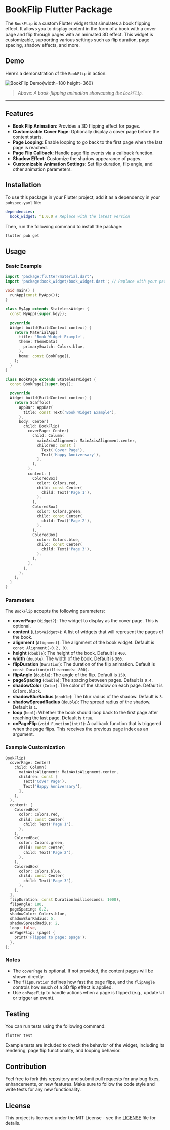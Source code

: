 # BookFlip Flutter Package

The `BookFlip` is a custom Flutter widget that simulates a book flipping effect. It allows you to display content in the form of a book with a cover page and flip through pages with an animated 3D effect. This widget is customizable, supporting various settings such as flip duration, page spacing, shadow effects, and more.

## Demo

Here’s a demonstration of the `BookFlip` in action:

![BookFlip Demo](assets/demo.gif){width=180 height=360}

> _Above: A book-flipping animation showcasing the `BookFlip`._

---

## Features

- **Book Flip Animation**: Provides a 3D flipping effect for pages.
- **Customizable Cover Page**: Optionally display a cover page before the content starts.
- **Page Looping**: Enable looping to go back to the first page when the last page is reached.
- **Page Flip Callback**: Handle page flip events via a callback function.
- **Shadow Effect**: Customize the shadow appearance of pages.
- **Customizable Animation Settings**: Set flip duration, flip angle, and other animation parameters.

## Installation

To use this package in your Flutter project, add it as a dependency in your `pubspec.yaml` file:

```yaml
dependencies:
  book_widget: ^1.0.0 # Replace with the latest version
```

Then, run the following command to install the package:

```bash
flutter pub get
```

## Usage

### Basic Example

```dart
import 'package:flutter/material.dart';
import 'package:book_widget/book_widget.dart'; // Replace with your package import

void main() {
  runApp(const MyApp());
}

class MyApp extends StatelessWidget {
  const MyApp({super.key});

  @override
  Widget build(BuildContext context) {
    return MaterialApp(
      title: 'Book Widget Example',
      theme: ThemeData(
        primarySwatch: Colors.blue,
      ),
      home: const BookPage(),
    );
  }
}

class BookPage extends StatelessWidget {
  const BookPage({super.key});

  @override
  Widget build(BuildContext context) {
    return Scaffold(
      appBar: AppBar(
        title: const Text('Book Widget Example'),
      ),
      body: Center(
        child: BookFlip(
          coverPage: Center(
            child: Column(
              mainAxisAlignment: MainAxisAlignment.center,
              children: const [
                Text('Cover Page'),
                Text('Happy Anniversary'),
              ],
            ),
          ),
          content: [
            ColoredBox(
              color: Colors.red,
              child: const Center(
                child: Text('Page 1'),
              ),
            ),
            ColoredBox(
              color: Colors.green,
              child: const Center(
                child: Text('Page 2'),
              ),
            ),
            ColoredBox(
              color: Colors.blue,
              child: const Center(
                child: Text('Page 3'),
              ),
            ),
          ],
        ),
      ),
    );
  }
}
```

### Parameters

The `BookFlip` accepts the following parameters:

- **coverPage** (`Widget?`): The widget to display as the cover page. This is optional.
- **content** (`List<Widget>`): A list of widgets that will represent the pages of the book.
- **alignment** (`Alignment`): The alignment of the book widget. Default is `const Alignment(-0.2, 0)`.
- **height** (`double`): The height of the book. Default is `400`.
- **width** (`double`): The width of the book. Default is `300`.
- **flipDuration** (`Duration`): The duration of the flip animation. Default is `const Duration(milliseconds: 800)`.
- **flipAngle** (`double`): The angle of the flip. Default is `150`.
- **pageSpacing** (`double`): The spacing between pages. Default is `0.4`.
- **shadowColor** (`Color`): The color of the shadow on each page. Default is `Colors.black`.
- **shadowBlurRadius** (`double`): The blur radius of the shadow. Default is `3`.
- **shadowSpreadRadius** (`double`): The spread radius of the shadow. Default is `1`.
- **loop** (`bool`): Whether the book should loop back to the first page after reaching the last page. Default is `true`.
- **onPageFlip** (`void Function(int)?`): A callback function that is triggered when the page flips. This receives the previous page index as an argument.

### Example Customization

```dart
BookFlip(
  coverPage: Center(
    child: Column(
      mainAxisAlignment: MainAxisAlignment.center,
      children: const [
        Text('Cover Page'),
        Text('Happy Anniversary'),
      ],
    ),
  ),
  content: [
    ColoredBox(
      color: Colors.red,
      child: const Center(
        child: Text('Page 1'),
      ),
    ),
    ColoredBox(
      color: Colors.green,
      child: const Center(
        child: Text('Page 2'),
      ),
    ),
    ColoredBox(
      color: Colors.blue,
      child: const Center(
        child: Text('Page 3'),
      ),
    ),
  ],
  flipDuration: const Duration(milliseconds: 1000),
  flipAngle: 180,
  pageSpacing: 0.2,
  shadowColor: Colors.blue,
  shadowBlurRadius: 5,
  shadowSpreadRadius: 2,
  loop: false,
  onPageFlip: (page) {
    print('Flipped to page: $page');
  },
);
```

### Notes

- The `coverPage` is optional. If not provided, the content pages will be shown directly.
- The `flipDuration` defines how fast the page flips, and the `flipAngle` controls how much of a 3D flip effect is applied.
- Use `onPageFlip` to handle actions when a page is flipped (e.g., update UI or trigger an event).

## Testing

You can run tests using the following command:

```bash
flutter test
```

Example tests are included to check the behavior of the widget, including its rendering, page flip functionality, and looping behavior.

## Contribution

Feel free to fork this repository and submit pull requests for any bug fixes, enhancements, or new features. Make sure to follow the code style and write tests for any new functionality.

## License

This project is licensed under the MIT License - see the [LICENSE](LICENSE) file for details.
